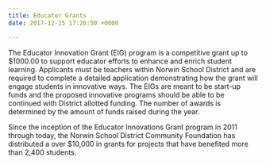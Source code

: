 ```yaml
---
title: Educator Grants
date: 2017-12-15 17:26:50 +0000

---
```

The Educator Innovation Grant (EIG) program is a competitive grant up to $1000.00 to support educator efforts to enhance and enrich student learning.  Applicants must be teachers within Norwin School District and are required to complete a detailed application demonstrating how the grant will engage students in innovative ways.  The EIGs are meant to be start-up funds and the proposed innovative programs should be able to be continued with District allotted funding.  The number of awards is determined by the amount of funds raised during the year.

Since the inception of the Educator Innovations Grant program in 2011 through today, the Norwin School District Community Foundation has distributed a over $10,000 in grants for projects that have benefited more than 2,400 students.
